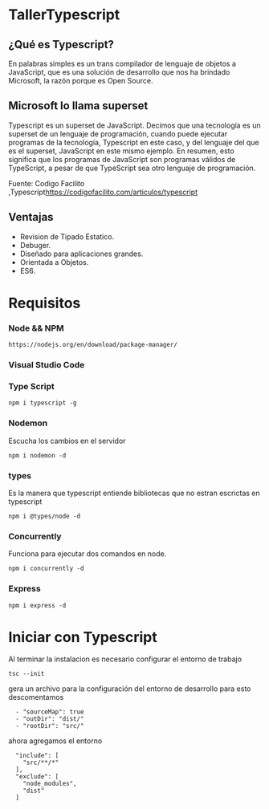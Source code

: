# TallerTypescript

## ¿Qué es Typescript?

En palabras simples es un trans compilador de lenguaje de objetos a JavaScript, que es una solución de desarrollo que nos ha brindado Microsoft, la razón porque es Open Source.

## Microsoft lo llama superset

Typescript es un superset de JavaScript. Decimos que una tecnología es un superset de un lenguaje de programación, cuando puede ejecutar programas de la tecnología, Typescript en este caso, y del lenguaje del que es el superset, JavaScript en este mismo ejemplo. En resumen, esto significa que los programas de JavaScript son programas válidos de TypeScript, a pesar de que TypeScript sea otro lenguaje de programación.

Fuente:
Codigo Facilito ,Typescript<https://codigofacilito.com/articulos/typescript>

## Ventajas

* Revision de Tipado Estatico.
* Debuger.
* Diseñado para aplicaciones grandes.
* Orientada a Objetos.
* ES6.

# Requisitos

### Node && NPM

````
https://nodejs.org/en/download/package-manager/

````

### Visual Studio Code
### Type Script

````
npm i typescript -g
````
### Nodemon

Escucha los cambios en el servidor

````
npm i nodemon -d
````
### types

Es la manera que typescript entiende bibliotecas que no estran escrictas en typescript
````
npm i @types/node -d
````
### Concurrently

Funciona para ejecutar dos comandos en node.

````
npm i concurrently -d
````

### Express

````
npm i express -d
````

# Iniciar con Typescript

Al terminar la instalacion es necesario configurar el entorno de trabajo

````
tsc --init
````

gera un archivo para la configuración del entorno de desarrollo 
para esto descomentamos 
````
  - "sourceMap": true
  - "outDir": "dist/"
  - "rootDir": "src/"
````

ahora agregamos el entorno

````
  "include": [
    "src/**/*"
  ],
  "exclude": [
    "node_modules",
    "dist"
  ]
````


